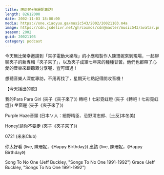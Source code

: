 ```yaml
---
title: 應蔚民+陳珊妮專訪!
length: 82612000
date: 2002-11-03 18:00:00
media: https://one.xiaoyuu.ga/music543/2002/20021103.m4a
image: https://cdn.jsdelivr.net/gh/coxmos/cdn@master/music543/avatar.png
season: 2002
guid: 20021103
category: podcast
---
```


今天無比榮幸邀請到「夾子電動大樂隊」的小應和製作人陳珊妮來到現場，一起聊聊夾子的新專輯「夾子來了」，以及夾子成軍七年來的種種甘苦。他們也都帶了心愛的音樂來跟聽眾分享喔，豈可錯過！ 

想聽音樂人深度專訪，不用再找了，星期天七點記得開收音機！ 

【今天播出的歌】 

我的Para Para Girl (夾子《夾子來了》) 
轉吧！七彩霓虹燈 (夾子《轉吧！七彩霓虹燈》) 
坐窗邊 (夾子《夾子來了》) 

Purple Haze音頭 (日本ソ人︰細野晴臣、忌野清志郎、[土反]本冬美) 

Honey!請你不要走 (夾子《夾子來了》) 

0721 (米米Club) 

你太好看 (live, 陳珊妮，《Happy Birthday》) 
應該 (live, 陳珊妮，《Happy Birthday》) 

Song To No One (Jeff Buckley, "Songs To No One 1991-1992") 
Grace (Jeff Buckley, "Songs To No One 1991-1992") 
